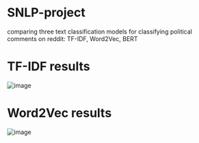 # SNLP-project

comparing three text classification models for classifying political comments on reddit: TF-IDF, Word2Vec, BERT  
  
# TF-IDF results  

![image](https://user-images.githubusercontent.com/67264647/163351907-98ceee7f-e060-476b-811e-120880bad272.png)

# Word2Vec results

![image](https://user-images.githubusercontent.com/67264647/163782445-0e225874-f7e8-473c-a781-b00228378376.png)
